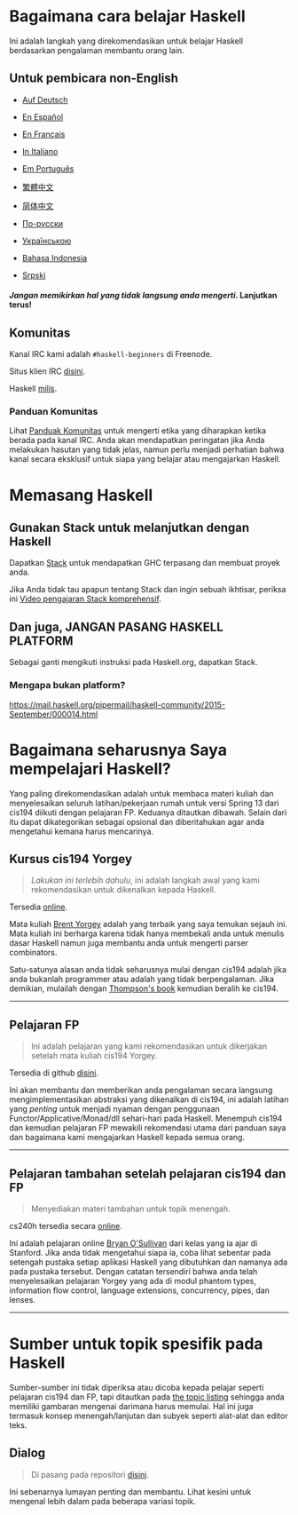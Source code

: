 # Bagaimana cara belajar Haskell

Ini adalah langkah yang direkomendasikan untuk belajar Haskell berdasarkan pengalaman membantu orang lain.

## Untuk pembicara non-English 

* [Auf Deutsch](guide-de.md)

<!-- * [Στην ελληνική](guide-el.md) -->

* [En Español](guide-es.md)

* [En Français](guide-fr.md)

* [In Italiano](guide-it.md)

* [Em Português](guide-pt.md)

* [繁體中文](guide-zh_tw.md)

* [简体中文](guide-zh_CN.md)

* [По-русски](guide-ru.md)

* [Українською](guide-ua.md)

* [Bahasa Indonesia](guide-id.md)

* [Srpski](guide-sr.md)

#### *Jangan memikirkan hal yang tidak langsung anda mengerti*. Lanjutkan terus! 

## Komunitas

Kanal IRC kami adalah `#haskell-beginners` di Freenode.

Situs klien IRC [disini](http://webchat.freenode.net/).

Haskell [milis](https://wiki.haskell.org/Mailing_lists).


### Panduan Komunitas 

Lihat [Panduak Komunitas](coc.md) untuk mengerti etika yang diharapkan ketika berada pada kanal IRC. Anda akan mendapatkan peringatan jika Anda melakukan hasutan yang tidak jelas, namun perlu menjadi perhatian bahwa kanal secara eksklusif untuk siapa yang belajar atau mengajarkan Haskell.


# Memasang Haskell

## Gunakan Stack untuk melanjutkan dengan Haskell

Dapatkan [Stack](http://haskellstack.org) untuk mendapatkan GHC terpasang dan membuat proyek anda.

Jika Anda tidak tau apapun tentang Stack dan ingin sebuah ikhtisar, periksa ini [Video pengajaran Stack komprehensif](https://www.youtube.com/watch?v=sRonIB8ZStw).


## Dan juga, JANGAN PASANG HASKELL PLATFORM

Sebagai ganti mengikuti instruksi pada Haskell.org, dapatkan Stack.

### Mengapa bukan platform?

https://mail.haskell.org/pipermail/haskell-community/2015-September/000014.html


# Bagaimana seharusnya Saya mempelajari Haskell?

Yang paling direkomendasikan adalah untuk membaca materi kuliah dan menyelesaikan seluruh latihan/pekerjaan rumah untuk versi Spring 13 dari cis194 diikuti dengan pelajaran FP. Keduanya ditautkan dibawah. Selain dari itu dapat dikategorikan sebagai opsional dan diberitahukan agar anda mengetahui kemana harus mencarinya.

## Kursus cis194 Yorgey

> *Lakukan ini terlebih dahulu*, ini adalah langkah awal yang kami rekomendasikan untuk dikenalkan kepada 
> Haskell.

Tersedia [online](http://www.seas.upenn.edu/~cis194/spring13/lectures.html).

Mata kuliah [Brent Yorgey](https://byorgey.wordpress.com) adalah yang terbaik yang saya temukan sejauh ini.
Mata kuliah ini berharga karena tidak hanya membekali anda untuk menulis dasar
Haskell namun juga membantu anda untuk mengerti parser combinators.

Satu-satunya alasan anda tidak seharusnya mulai dengan cis194 adalah jika anda bukanlah programmer
atau adalah yang tidak berpengalaman. Jika demikian, mulailah dengan
[Thompson's book](http://www.haskellcraft.com/craft3e/Home.html) kemudian beralih 
ke cis194.


---

## Pelajaran FP 

> Ini adalah pelajaran yang kami rekomendasikan untuk dikerjakan setelah mata kuliah cis194 Yorgey.

Tersedia di github [disini](https://github.com/bitemyapp/fp-course).

Ini akan membantu dan memberikan anda pengalaman secara langsung mengimplementasikan 
abstraksi yang dikenalkan di cis194, ini adalah latihan yang *penting* untuk 
menjadi nyaman dengan penggunaan Functor/Applicative/Monad/dll sehari-hari pada
Haskell. Menempuh cis194 dan kemudian pelajaran FP mewakili rekomendasi utama
dari panduan saya dan bagaimana kami mengajarkan Haskell kepada semua orang.

---

## Pelajaran tambahan setelah pelajaran cis194 dan FP

> Menyediakan materi tambahan untuk topik menengah.

cs240h tersedia secara [online](http://www.scs.stanford.edu/14sp-cs240h/).

Ini adalah pelajaran online [Bryan O'Sullivan](https://github.com/bos) dari kelas
yang ia ajar di Stanford. Jika anda tidak mengetahui siapa ia, coba lihat sebentar pada setengah
pustaka setiap aplikasi Haskell yang dibutuhkan dan namanya ada pada pustaka tersebut. Dengan
catatan tersendiri bahwa anda telah menyelesaikan pelajaran Yorgey yang ada di modul
phantom types, information flow control, language extensions, concurrency,
pipes, dan lenses.

---

# Sumber untuk topik spesifik pada Haskell

Sumber-sumber ini tidak diperiksa atau dicoba kepada pelajar seperti pelajaran cis194 dan FP, tapi ditautkan pada [the topic listing](specific_topics.md) sehingga anda memiliki gambaran mengenai darimana harus memulai. Hal ini juga termasuk konsep menengah/lanjutan dan subyek seperti alat-alat dan editor teks.


## Dialog

> Di pasang pada repositori [disini](dialogues.md).

Ini sebenarnya lumayan penting dan membantu. Lihat kesini untuk mengenal lebih dalam pada beberapa 
variasi topik.
